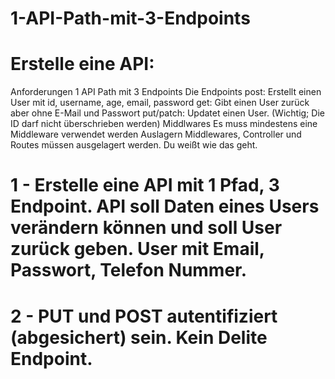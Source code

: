 # 1-API-Path-mit-3-Endpoints

# Erstelle eine API:
Anforderungen
1 API Path mit 3 Endpoints
Die Endpoints
post: Erstellt einen User mit id, username, age,  email, password
get: Gibt einen User zurück aber ohne E-Mail und Passwort
put/patch: Updatet einen User. (Wichtig; Die ID darf nicht überschrieben werden)
Middlwares
Es muss mindestens eine Middleware verwendet werden
Auslagern
Middlewares, Controller und Routes müssen ausgelagert werden. Du weißt wie das geht.

# 1 - Erstelle eine API mit 1 Pfad, 3 Endpoint. API soll Daten eines Users verändern können und soll User zurück geben. User mit Email, Passwort, Telefon Nummer.
# 2 - PUT und POST autentifiziert (abgesichert) sein. Kein Delite Endpoint.